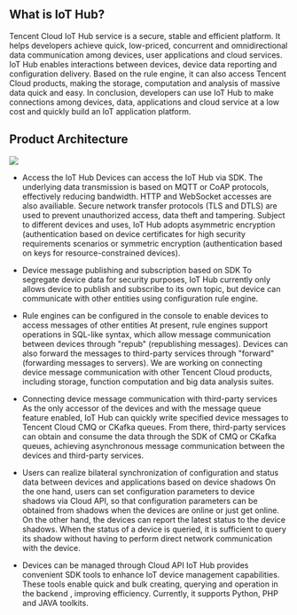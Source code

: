 [//]: # (chinagitpath:XXXXX)

## What is IoT Hub?
Tencent Cloud IoT Hub service is a secure, stable and efficient platform. It helps developers achieve quick, low-priced, concurrent and omnidirectional data communication among devices, user applications and cloud services. IoT Hub enables interactions between devices, device data reporting and configuration delivery.  Based on the rule engine, it can also access Tencent Cloud products, making the storage, computation and analysis of massive data quick and easy. In conclusion, developers can use IoT Hub to  make connections among devices, data, applications and cloud service at a low cost and quickly build an IoT application platform.

## Product Architecture
![](https://main.qcloudimg.com/raw/3ada4b9604d3218dfe92d75b4382728e.png)

- Access the IoT Hub
  Devices can access the IoT Hub via SDK. The underlying data transmission is based on MQTT or CoAP protocols, effectively reducing bandwidth. HTTP and WebSocket accesses are also availiable. Secure network transfer protocols (TLS and DTLS) are used to prevent unauthorized access, data theft and tampering. Subject to different devices and uses, IoT Hub adopts asymmetric encryption (authentication based on device certificates for high security requirements scenarios or symmetric encryption (authentication based on keys for resource-constrained devices).

- Device message publishing and subscription based on SDK
  To segregate device data for security purposes, IoT Hub currently only allows device to publish and subscribe to its own topic, but device can communicate with other entities using configuration rule engine.

- Rule engines can be configured in the console to enable devices to access messages of other entities
  At present, rule engines support operations in SQL-like syntax, which allow message communication between devices through "repub" (republishing messages). Devices can also forward the messages to third-party services through "forward" (forwarding messages to servers). We are working on connecting device message communication with other Tencent Cloud products, including storage, function computation and big data analysis suites.

- Connecting device message communication with third-party services
  As the only accessor of the devices and with the message queue feature enabled, IoT Hub can quickly write specified device messages to Tencent Cloud CMQ or CKafka queues. From there, third-party services can obtain and consume the data through the SDK of CMQ or CKafka queues, achieving asynchronous message communication between the devices and third-party services.

- Users can realize bilateral synchronization of configuration and status data between devices and applications based on device shadows
  On the one hand, users can set configuration parameters to device shadows via Cloud API, so that configuration parameters can be obtained from shadows when the devices are online or just get online. On the other hand, the devices can report the latest status to the device shadows. When the status of a device is queried, it is sufficient to query its shadow without having to perform direct network communication with the device.

- Devices can be managed through Cloud API
  IoT Hub provides convenient SDK tools to enhance IoT device management capabilities. These tools enable quick and bulk creating, querying and operation in the backend , improving efficiency. Currently, it supports Python, PHP and JAVA toolkits.

